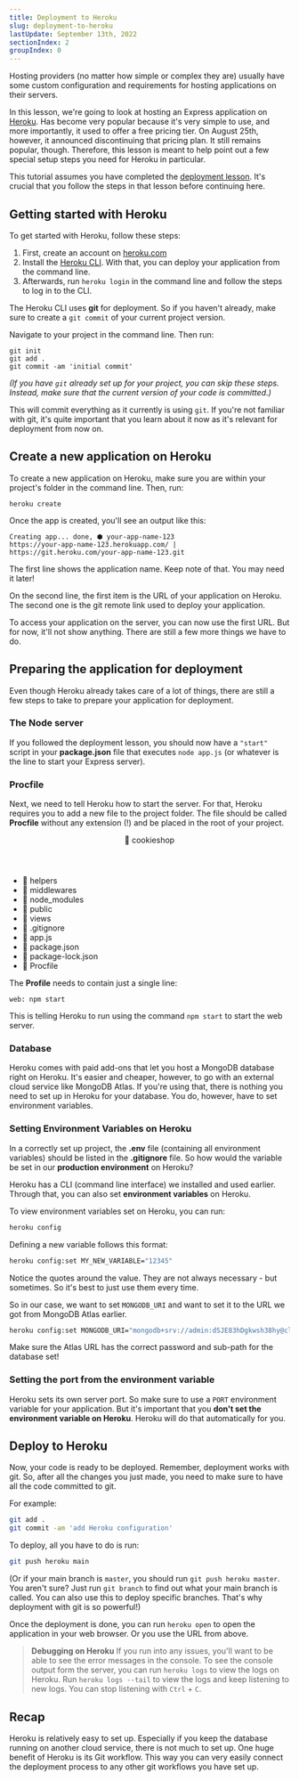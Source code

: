 ```yaml
---
title: Deployment to Heroku
slug: deployment-to-heroku
lastUpdate: September 13th, 2022
sectionIndex: 2
groupIndex: 0
---
```


Hosting providers (no matter how simple or complex they are) usually have some custom configuration and requirements for hosting applications on their servers. 

In this lesson, we're going to look at hosting an Express application on [Heroku](https://heroku.com). Has become very popular because it's very simple to use, and more importantly, it used to offer a free pricing tier. On August 25th, however, it announced discontinuing that pricing plan. It still remains popular, though. Therefore, this lesson is meant to help point out a few special setup steps you need for Heroku in particular. 

This tutorial assumes you have completed the [deployment lesson](/express-tutorial/v1/deployment/). It's crucial that you follow the steps in that lesson before continuing here. 

## Getting started with Heroku

To get started with Heroku, follow these steps: 

1. First, create an account on [heroku.com](https://heroku.com)
2. Install the [Heroku CLI](https://devcenter.heroku.com/articles/heroku-cli). With that, you can deploy your application from the command line. 
3. Afterwards, run `heroku login` in the command line and follow the steps to log in to the CLI. 

The Heroku CLI uses **git** for deployment. So if you haven't already, make sure to create a `git commit` of your current project version. 

Navigate to your project in the command line. Then run:

```
git init
git add .
git commit -am 'initial commit'
```

_(If you have `git` already set up for your project, you can skip these steps. Instead, make sure that the current version of your code is committed.)_

This will commit everything as it currently is using `git`. If you're not familiar with git, it's quite important that you learn about it now as it's relevant for deployment from now on. 

## Create a new application on Heroku

To create a new application on Heroku, make sure you are within your project's folder in the command line. Then, run:

```
heroku create
```

Once the app is created, you'll see an output like this:

```
Creating app... done, ⬢ your-app-name-123
https://your-app-name-123.herokuapp.com/ | https://git.heroku.com/your-app-name-123.git
```

The first line shows the application name. Keep note of that. You may need it later!

On the second line, the first item is the URL of your application on Heroku. The second one is the git remote link used to deploy your application. 

To access your application on the server, you can now use the first URL. But for now, it'll not show anything. There are still a few more things we have to do. 

## Preparing the application for deployment

Even though Heroku already takes care of a lot of things, there are still a few steps to take to prepare your application for deployment. 

### The Node server

If you followed the deployment lesson, you should now have a `"start"` script in your **package.json** file that executes `node app.js` (or whatever is the line to start your Express server).

### Procfile

Next, we need to tell Heroku how to start the server. For that, Heroku requires you to add a new file to the project folder. The file should be called **Procfile** without any extension (!) and be placed in the root of your project. 

<div class="demowindow demowindow--files" aria-hidden="true" tabindex="-1">
  <header>
    <div class="demowindow__btn"></div>
    <div class="demowindow__btn"></div>
    <div class="demowindow__btn"></div>
    <div class="demowindow__title">📁 cookieshop</div>
  </header>
  <main>
    <ul>
      <li>📁 helpers</li>
      <li>📁 middlewares</li>
      <li>📁 node_modules</li>
      <li>📁 public</li>
      <li>📁 views</li>
      <li>📄 .gitignore</li>
      <li>📄 app.js</li>
      <li>📄 package.json</li>
      <li>📄 package-lock.json</li>
      <li>📄 Procfile</li>
    </ul>
  </main>
</div>

The **Profile** needs to contain just a single line: 

```
web: npm start
```

This is telling Heroku to run using the command `npm start` to start the web server. 

### Database

Heroku comes with paid add-ons that let you host a MongoDB database right on Heroku. It's easier and cheaper, however, to go with an external cloud service like MongoDB Atlas. If you're using that, there is nothing you need to set up in Heroku for your database. You do, however, have to set environment variables.

### Setting Environment Variables on Heroku

In a correctly set up project, the **.env** file (containing all environment variables) should be listed in the **.gitignore** file. So how would the variable be set in our **production environment** on Heroku? 

Heroku has a CLI (command line interface) we installed and used earlier. Through that, you can also set **environment variables** on Heroku.

To view environment variables set on Heroku, you can run: 

```sh
heroku config
```

Defining a new variable follows this format:

```sh
heroku config:set MY_NEW_VARIABLE="12345"
```

Notice the quotes around the value. They are not always necessary - but sometimes. So it's best to just use them every time.

So in our case, we want to set `MONGODB_URI` and want to set it to the URL we got from MongoDB Atlas earlier. 

```sh
heroku config:set MONGODB_URI="mongodb+srv://admin:dSJE83hDgkwsh38hy@cluster0.d3bdoc8.mongodb.net/cookieshop?retryWrites=true&w=majority"
```

Make sure the Atlas URL has the correct password and sub-path for the database set!

### Setting the port from the environment variable

Heroku sets its own server port. So make sure to use a `PORT` environment variable for your application. But it's important that you **don't set the environment variable on Heroku**. Heroku will do that automatically for you.

## Deploy to Heroku

Now, your code is ready to be deployed. Remember, deployment works with git. So, after all the changes you just made, you need to make sure to have all the code committed to git. 

For example:

```sh
git add .
git commit -am 'add Heroku configuration'
```

To deploy, all you have to do is run: 

```sh
git push heroku main
```

(Or if your main branch is `master`, you should run `git push heroku master`. You aren't sure? Just run `git branch` to find out what your main branch is called. You can also use this to deploy specific branches. That's why deployment with git is so powerful!)

Once the deployment is done, you can run `heroku open` to open the application in your web browser. Or you use the URL from above. 

>**Debugging on Heroku**
>If you run into any issues, you'll want to be able to see the error messages in the console. 
>To see the console output form the server, you can run `heroku logs` to view the logs on Heroku.
>Run `heroku logs --tail` to view the logs and keep listening to new logs. 
>You can stop listening with `Ctrl` + `C`.

## Recap

Heroku is relatively easy to set up. Especially if you keep the database running on another cloud service, there is not much to set up. One huge benefit of Heroku is its Git workflow. This way you can very easily connect the deployment process to any other git workflows you have set up.
